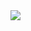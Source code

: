 <img src="https://img.shields.io/github/repo-size/brunoiscool2/apps?style=for-the-badge&labelColor=%23000000&color=%231c1c1c">
